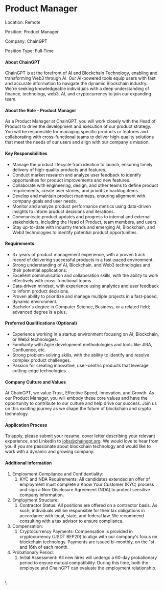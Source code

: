 # Product Manager

Location: Remote

Position: Product Manager

Company: ChainGPT

Position Type: Full-Time

#### About ChainGPT

ChainGPT is at the forefront of AI and Blockchain Technology, enabling and transforming Web3 through AI. Our AI-powered tools equip users with fast and accurate information to navigate the dynamic Blockchain industry. We're seeking knowledgeable individuals with a deep understanding of finance, technology, web3, AI, and cryptocurrency to join our expanding team.

#### About the Role – Product Manager

As a Product Manager at ChainGPT, you will work closely with the Head of Product to drive the development and execution of our product strategy. You will be responsible for managing specific products or features and collaborating with cross-functional teams to deliver high-quality solutions that meet the needs of our users and align with our company's mission.

#### Key Responsibilities

* Manage the product lifecycle from ideation to launch, ensuring timely delivery of high-quality products and features.
* Conduct market research and analyze user feedback to identify opportunities for product improvements and new features.
* Collaborate with engineering, design, and other teams to define product requirements, create user stories, and prioritize backlog items.
* Develop and maintain product roadmaps, ensuring alignment with company goals and user needs.
* Monitor and analyze product performance metrics using data-driven insights to inform product decisions and iterations.
* Communicate product updates and progress to internal and external stakeholders, including the Head of Product, team members, and users.
* Stay up-to-date with industry trends and emerging AI, Blockchain, and Web3 technologies to identify potential product opportunities.

#### Requirements

* 3+ years of product management experience, with a proven track record of delivering successful products in a fast-paced environment.
* Strong understanding of AI, Blockchain, and Web3 technologies and their potential applications.
* Excellent communication and collaboration skills, with the ability to work effectively with cross-functional teams.
* Data-driven mindset, with experience using analytics and user feedback to inform product decisions.
* Proven ability to prioritize and manage multiple projects in a fast-paced, dynamic environment.
* Bachelor's degree in Computer Science, Business, or a related field; advanced degree is a plus.

#### Preferred Qualifications (Optional)

* Experience working in a startup environment focusing on AI, Blockchain, or Web3 technologies.
* Familiarity with Agile development methodologies and tools like JIRA, Confluence, etc.
* Strong problem-solving skills, with the ability to identify and resolve complex product challenges.
* Passion for creating innovative, user-centric products that leverage cutting-edge technologies.

#### Company Culture and Values

At ChainGPT, we value Trust, Effective Speed, Innovation, and Growth. As our Product Manager, you will embody these core values and have the opportunity to contribute to our culture and help drive our success. Join us on this exciting journey as we shape the future of blockchain and crypto technology.

#### Application Process

To apply, please submit your resume, cover letter describing your relevant experience, and LinkedIn to [jobs@chaingpt.org](mailto:jobs@chaingpt.org). We would love to hear from you if you are passionate about blockchain technology and would like to work with a dynamic and growing company.

#### Additional Information

1. Employment Compliance and Confidentiality:
   1. KYC and NDA Requirements: All candidates extended an offer of employment must complete a Know Your Customer (KYC) process and sign a Non-Disclosure Agreement (NDA) to protect sensitive company information.
2. Employment Structure:
   1. Contractor Status: All positions are offered on a contractor basis. As such, individuals will be responsible for their tax obligations in accordance with local, state, and federal law. We recommend consulting with a tax advisor to ensure compliance.
3. Compensation:
   1. Cryptocurrency Payments: Compensation is provided in cryptocurrency (USDT BEP20) to align with our company's focus on blockchain technology. Payments are issued bi-monthly, on the 1st and 16th of each month.
4. Probationary Period:
   1. Initial Assessment: All new hires will undergo a 60-day probationary period to ensure mutual compatibility. During this time, both the employee and ChainGPT can evaluate the employment relationship.

\
\
